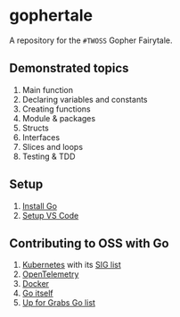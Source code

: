 # gophertale
A repository for the `#TWOSS` Gopher Fairytale.

## Demonstrated topics
1. Main function 
1. Declaring variables and constants
1. Creating functions 
1. Module & packages
1. Structs 
1. Interfaces
1. Slices and loops
1. Testing & TDD

## Setup 
1. [Install Go](https://go.dev/doc/install) 
1. [Setup VS Code](https://code.visualstudio.com/docs/languages/go)

## Contributing to OSS with Go
1. [Kubernetes](https://www.kubernetes.dev/docs/guide/) with its [SIG list](https://github.com/kubernetes/community/blob/master/sig-list.md)
1. [OpenTelemetry](https://opentelemetry.io/community/)
1. [Docker](https://opentelemetry.io/community/)
1. [Go itself](https://go.dev/doc/contribute)
1. [Up for Grabs Go list](https://up-for-grabs.net/#/filters?tags=go)